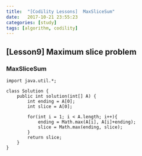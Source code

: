 ```yaml
---
title:  "[Codility Lessons]  MaxSliceSum"
date:   2017-10-21 23:55:23
categories: [study]
tags: [algorithm, codility]
---
```

## [Lesson9] Maximum slice problem
###  MaxSliceSum

```
import java.util.*;

class Solution {
    public int solution(int[] A) {
        int ending = A[0];
        int slice = A[0];

        for(int i = 1; i < A.length; i++){
            ending = Math.max(A[i], A[i]+ending);
            slice = Math.max(ending, slice);
        }
        return slice;
    }
}
```
